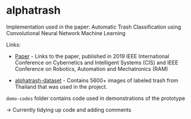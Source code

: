 # alphatrash
Implementation used in the paper: Automatic Trash Classification using Convolutional Neural Network Machine Learning

Links:

- [Paper](https://ieeexplore.ieee.org/document/9095775) - Links to the paper, published in 2019 IEEE International Conference on Cybernetics and Intelligent Systems (CIS) and IEEE Conference on Robotics, Automation and Mechatronics (RAM)

- [alphatrash-dataset](https://github.com/Patipol-BKK/alphatrash-dataset) - Contains 5600+ images of labeled trash from Thailand that was used in the project.


`demo-codes` folder contains code used in demonstrations of the prototype

-> Currently tidying up code and adding comments
